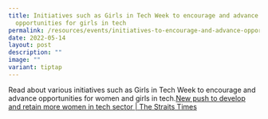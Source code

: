 ```yaml
---
title: Initiatives such as Girls in Tech Week to encourage and advance
  opportunities for girls in tech
permalink: /resources/events/initiatives-to-encourage-and-advance-opportunities-for-girls-in-tech/
date: 2022-05-14
layout: post
description: ""
image: ""
variant: tiptap
---
```

<p>Read about various initiatives such as Girls in Tech Week to encourage
and advance opportunities for women and girls in tech.<a href="https://www.straitstimes.com/singapore/new-push-to-develop-and-retain-more-women-in-tech-sector" rel="noopener noreferrer nofollow" target="_blank">New push to develop and retain more women in tech sector | The Straits Times</a>
</p>